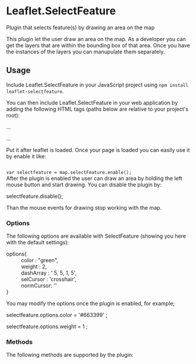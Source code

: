 
<head>
  <meta charset="utf-8">
  <meta http-equiv="X-UA-Compatible" content="IE=edge,chrome=1">
</head>
<body>

<h1 id="header-1"><a href="#header-1"></a>Leaflet.SelectFeature</h1>
Plugin that selects feature(s) by drawing an area on the map

This plugin let the user draw an area on the map. As a developer you can get the layers that are within the bounding box of that area. Once you have the instances of the layers you can manupulate them separately.


<h2 id="header-2"><a href="#header-2"></a>Usage</h2>

Include Leaflet.SelectFeature in your JavaScript project using `npm install leaflet-selectfeature`.

You can then include Leaflet.SelectFeature in your web application by adding the following HTML tags (paths below are relative to your project's root):

...
<script src="./lib/js/Leaflet.SelectFeature.js"></script>
...

Put it after leaflet is loaded.
Once your page is loaded you can easily use it by enable it like:
<div><code>
<span>var selectfeature = map.selectFeature.enable();</span>
</code>
</div>
After the plugin is enabled the user can draw an area by holding the left mouse button and start drawing. You can disable the plugin by:

selectfeature.disable();

Than the mouse events for drawing stop working with the map.

<h3 id="header-3"><a href="#header-3"></a>Options</h3>
The following options are available with SelectFeature (showing you here with the default settings):

<dl>
  <dt>options{</dt>
    <dd>color : "green",</dd>
    <dd>weight : 2,</dd>
    <dd>dashArray : ' 5, 5, 1, 5',</dd>
    <dd>selCursor : 'crosshair',</dd>
    <dd>normCursor: ''</dd>
  <dt>}</dt>
</dl>  

You may modify the options once the plugin is enabled, for example;

<p>  selectfeature.options.color = '#663399' ;</p>
<p>  selectfeature.options.weight = 1 ;</p>

<h3 id="header-3"><a href="#header-3"></a>Methods</h3>
<p>The following methods are supported by the plugin:</p>




</body>
</html>
